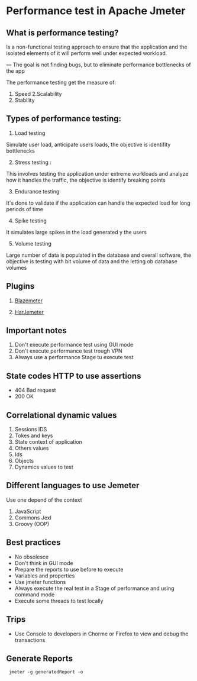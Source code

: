 # Performance test in Apache Jmeter

## What is performance testing?

Is a non-functional testing approach to ensure that the application and the isolated elements of it will perform well under expected workload. 

— The goal is not finding bugs, but to eliminate performance bottlenecks of the app 

The performance testing get the measure of: 

1. Speed
2.Scalability  
3. Stability 

## Types of performance testing: 

1. Load testing 

Simulate user load, anticipate users loads, the objective is identifity bottlenecks 

2. Stress testing : 

This involves testing the application under extreme workloads and analyze how it handles the traffic, the objective is identify breaking points   

3. Endurance testing 

It's done to validate if the application can handle the expected load for long periods of time

4. Spike testing

It simulates large spikes in the load generated y the users 

5. Volume testing 

Large number of data is populated in the database and overall software, the objective is testing with bit volume of data and the letting ob database volumes 

## Plugins

1. [Blazemeter](https://chrome.google.com/webstore/detail/blazemeter-the-continuous/mbopgmdnpcbohhpnfglgohlbhfongabi)

2. [HarJemeter](https://chrome.google.com/webstore/detail/blazemeter-the-continuous/mbopgmdnpcbohhpnfglgohlbhfongabi)

## Important notes

1. Don't execute performance test using GUI mode
2. Don't execute performance test trough VPN
3. Always use a performance Stage tu execute test

## State codes HTTP to use assertions
* 404 Bad request
* 200 OK
 
## Correlational dynamic values

1. Sessions IDS
2. Tokes and keys
3. State context of application
3. Others values
  1. Ids
  2. Objects
  3. Dynamics values to test

## Different languages to use Jemeter

Use one depend of the context

1. JavaScript
2. Commons Jexl
3. Groovy (OOP)

## Best practices

* No obsolesce
* Don't think in GUI mode
* Prepare the reports to use before to execute
* Variables and properties
* Use jmeter functions
* Always execute the real test in a Stage of performance and using command mode
* Execute some threads to test locally

## Trips

- Use Console to developers in Chorme or Firefox to view and debug the transactions

## Generate Reports 

<code> jmeter -g generatedReport -o </code>

